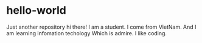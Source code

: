 # hello-world
Just another repository
hi there!
I am a student. I come from VietNam. And I am learning infomation techology Which is admire. I like coding.
